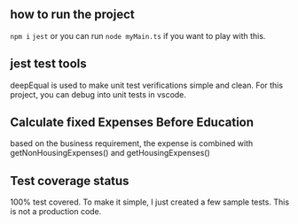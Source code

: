 ## how to run the project

`npm i`
`jest`
or you can run `node myMain.ts` if you want to play with this.
## jest test tools
deepEqual is used to make unit test verifications simple and clean. 
For this project, you can debug into unit tests in vscode.

## Calculate fixed Expenses Before Education
based on the business requirement, the expense is combined with getNonHousingExpenses() and getHousingExpenses()

## Test coverage status
100% test covered. 
To make it simple, I just created a few sample tests. This is not a production code. 

